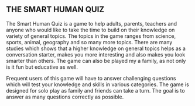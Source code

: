## THE SMART HUMAN QUIZ

The Smart Human Quiz is a game to help adults, parents, teachers and anyone who would like to take the time to build on their knowledge on variety of general topics. The topics in the game ranges from science, sports, animal, geography and so many more topics. There are many studies which shows that a higher knowledge on general topics helps as a conversation starter, makes you more interesting and also makes you look smarter than others. The game can also be played my a family, as not only is it fun but educative as well. 

Frequent users of this game will have to answer challenging questions which will test your knowledge and skills in various categories. The game is designed for solo play as family and friends can take a turn. The goal is to answer as many questions correctly as possible.

 

